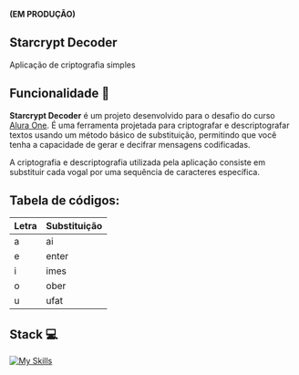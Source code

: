  **(EM PRODUÇÃO)**


## **Starcrypt Decoder**
Aplicação de criptografia simples

## Funcionalidade 🤖
**Starcrypt Decoder** é um projeto desenvolvido para o desafio do curso [Alura One](https://www.oracle.com/br/education/oracle-next-education/). É uma ferramenta projetada para criptografar e descriptografar textos usando um método básico de substituição, permitindo que você tenha a capacidade de gerar e decifrar mensagens codificadas.

A criptografia e descriptografia utilizada pela aplicação consiste em substituir cada vogal por uma sequência de caracteres específica.

## Tabela de códigos:

| Letra | Substituição |
| ----- | ------------ |
| a     | ai           |
| e     | enter        |
| i     | imes         |
| o     | ober         |
| u     | ufat         |

## Stack 💻
[![My Skills](https://skillicons.dev/icons?i=js,html,css,github,git)](https://skillicons.dev)

